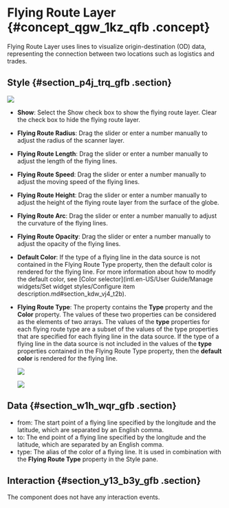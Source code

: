 # Flying Route Layer {#concept_qgw_1kz_qfb .concept}

Flying Route Layer uses lines to visualize origin-destination \(OD\) data, representing the connection between two locations such as logistics and trades.

## Style {#section_p4j_trq_gfb .section}

![](http://static-aliyun-doc.oss-cn-hangzhou.aliyuncs.com/assets/img/41506/155808495221742_en-US.png)

-   **Show**: Select the Show check box to show the flying route layer. Clear the check box to hide the flying route layer.
-   **Flying Route Radius**: Drag the slider or enter a number manually to adjust the radius of the scanner layer.
-   **Flying Route Length**: Drag the slider or enter a number manually to adjust the length of the flying lines.
-   **Flying Route Speed**: Drag the slider or enter a number manually to adjust the moving speed of the flying lines.
-   **Flying Route Height**: Drag the slider or enter a number manually to adjust the height of the flying route layer from the surface of the globe.
-   **Flying Route Arc**: Drag the slider or enter a number manually to adjust the curvature of the flying lines.
-   **Flying Route Opacity**: Drag the slider or enter a number manually to adjust the opacity of the flying lines.
-   **Default Color**: If the type of a flying line in the data source is not contained in the Flying Route Type property, then the default color is rendered for the flying line. For more information about how to modify the default color, see [Color selector](intl.en-US/User Guide/Manage widgets/Set widget styles/Configure item description.md#section_kdw_vj4_t2b).
-   **Flying Route Type**: The property contains the **Type** property and the **Color** property. The values of these two properties can be considered as the elements of two arrays. The values of the **type** properties for each flying route type are a subset of the values of the type properties that are specified for each flying line in the data source. If the type of a flying line in the data source is not included in the values of the **type** properties contained in the Flying Route Type property, then the **default color** is rendered for the flying line.

    ![](http://static-aliyun-doc.oss-cn-hangzhou.aliyuncs.com/assets/img/41506/155808495321477_en-US.png)

    ![](http://static-aliyun-doc.oss-cn-hangzhou.aliyuncs.com/assets/img/41506/155808495321478_en-US.png)


## Data {#section_w1h_wqr_gfb .section}

-   from: The start point of a flying line specified by the longitude and the latitude, which are separated by an English comma.
-   to: The end point of a flying line specified by the longitude and the latitude, which are separated by an English comma.
-   type: The alias of the color of a flying line. It is used in combination with the **Flying Route Type** property in the Style pane.

## Interaction {#section_y13_b3y_gfb .section}

The component does not have any interaction events.

